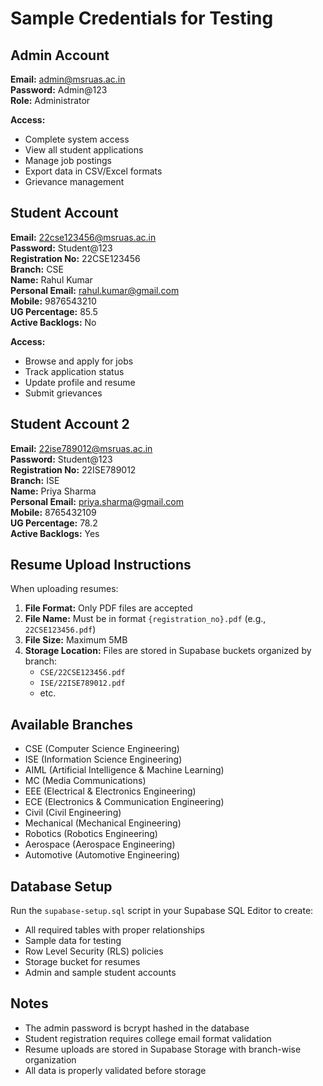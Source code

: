 # Sample Credentials for Testing

## Admin Account
**Email:** admin@msruas.ac.in  
**Password:** Admin@123  
**Role:** Administrator  

**Access:** 
- Complete system access
- View all student applications
- Manage job postings
- Export data in CSV/Excel formats
- Grievance management

## Student Account
**Email:** 22cse123456@msruas.ac.in  
**Password:** Student@123  
**Registration No:** 22CSE123456  
**Branch:** CSE  
**Name:** Rahul Kumar  
**Personal Email:** rahul.kumar@gmail.com  
**Mobile:** 9876543210  
**UG Percentage:** 85.5  
**Active Backlogs:** No  

**Access:**
- Browse and apply for jobs
- Track application status
- Update profile and resume
- Submit grievances

## Student Account 2
**Email:** 22ise789012@msruas.ac.in  
**Password:** Student@123  
**Registration No:** 22ISE789012  
**Branch:** ISE  
**Name:** Priya Sharma  
**Personal Email:** priya.sharma@gmail.com  
**Mobile:** 8765432109  
**UG Percentage:** 78.2  
**Active Backlogs:** Yes  

## Resume Upload Instructions

When uploading resumes:
1. **File Format:** Only PDF files are accepted
2. **File Name:** Must be in format `{registration_no}.pdf` (e.g., `22CSE123456.pdf`)
3. **File Size:** Maximum 5MB
4. **Storage Location:** Files are stored in Supabase buckets organized by branch:
   - `CSE/22CSE123456.pdf`
   - `ISE/22ISE789012.pdf`
   - etc.

## Available Branches
- CSE (Computer Science Engineering)
- ISE (Information Science Engineering) 
- AIML (Artificial Intelligence & Machine Learning)
- MC (Media Communications)
- EEE (Electrical & Electronics Engineering)
- ECE (Electronics & Communication Engineering)
- Civil (Civil Engineering)
- Mechanical (Mechanical Engineering)
- Robotics (Robotics Engineering)
- Aerospace (Aerospace Engineering)
- Automotive (Automotive Engineering)

## Database Setup

Run the `supabase-setup.sql` script in your Supabase SQL Editor to create:
- All required tables with proper relationships
- Sample data for testing
- Row Level Security (RLS) policies
- Storage bucket for resumes
- Admin and sample student accounts

## Notes

- The admin password is bcrypt hashed in the database
- Student registration requires college email format validation
- Resume uploads are stored in Supabase Storage with branch-wise organization
- All data is properly validated before storage